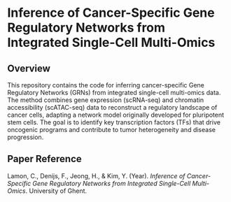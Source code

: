 # Inference of Cancer-Specific Gene Regulatory Networks from Integrated Single-Cell Multi-Omics

## Overview  
This repository contains the code for inferring cancer-specific Gene Regulatory Networks (GRNs) from integrated single-cell multi-omics data. The method combines gene expression (scRNA-seq) and chromatin accessibility (scATAC-seq) data to reconstruct a regulatory landscape of cancer cells, adapting a network model originally developed for pluripotent stem cells. The goal is to identify key transcription factors (TFs) that drive oncogenic programs and contribute to tumor heterogeneity and disease progression.

## Paper Reference  
Lamon, C., Denijs, F., Jeong, H., & Kim, Y. (Year). *Inference of Cancer-Specific Gene Regulatory Networks from Integrated Single-Cell Multi-Omics*. University of Ghent.
